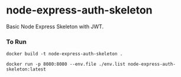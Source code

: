 # node-express-auth-skeleton

Basic Node Express Skeleton with JWT.

### To Run

`docker build -t node-express-auth-skeleton .`

`docker run -p 8080:8080 --env.file ./env.list node-express-auth-skeleton:latest`
